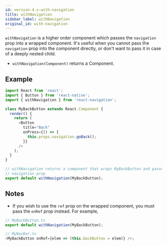 ```yaml
---
id: version-4.x-with-navigation
title: withNavigation
sidebar_label: withNavigation
original_id: with-navigation
---
```


`withNavigation` is a higher order component which passes the `navigation` prop into a wrapped component. It's useful when you cannot pass the `navigation` prop into the component directly, or don't want to pass it in case of a deeply nested child.

- `withNavigation(Component)` returns a Component.

## Example

```js
import React from 'react';
import { Button } from 'react-native';
import { withNavigation } from 'react-navigation';

class MyBackButton extends React.Component {
  render() {
    return (
      <Button
        title="Back"
        onPress={() => {
          this.props.navigation.goBack();
        }}
      />
    );
  }
}

// withNavigation returns a component that wraps MyBackButton and passes in the
// navigation prop
export default withNavigation(MyBackButton);
```

## Notes

- If you wish to use the `ref` prop on the wrapped component, you must pass the `onRef` prop instead. For example,

```js
// MyBackButton.ts
export default withNavigation(MyBackButton);

// MyNavBar.ts
<MyBackButton onRef={elem => (this.backButton = elem)} />;
```
